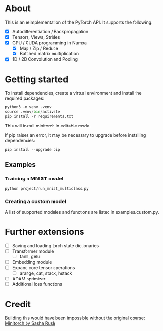 # About 

This is an reimplementation of the PyTorch API. It supports the following:

- [x] Autodifferentiation / Backpropagation
- [x] Tensors, Views, Strides
- [x] GPU / CUDA programming in Numba
  - [x] Map / Zip / Reduce
  - [x] Batched matrix multiplication
- [x] 1D / 2D Convolution and Pooling

# Getting started

To install dependencies, create a virtual environment and install the required packages:
```python
python3 -m venv .venv
source .venv/bin/activate
pip install -r requirements.txt
```
This will install minitorch in editable mode.

If pip raises an error, it may be necessary to upgrade before installing dependencies:
```python
pip install --upgrade pip
```
## Examples
### Training a MNIST model

```python
python project/run_mnist_multiclass.py 
```
### Creating a custom model
A list of supported modules and functions are listed in examples/custom.py.

# Further extensions
- [ ] Saving and loading torch state dictionaries
- [ ] Transformer module
  - [ ] tanh, gelu
- [ ] Embedding module
- [ ] Expand core tensor operations
  - [ ] arange, cat, stack, hstack
- [ ] ADAM optimizer
- [ ] Additional loss functions

# Credit

Building this would have been impossible without the original course:
[Minitorch by Sasha Rush](https://minitorch.github.io/)
